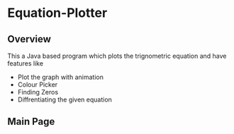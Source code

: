# Equation-Plotter

## Overview

This a Java based program which plots the trignometric equation and have features like

* Plot the graph with animation
* Colour Picker
* Finding Zeros
* Diffrentiating the given equation

## Main Page

[](Images/Main-Screen.png)

